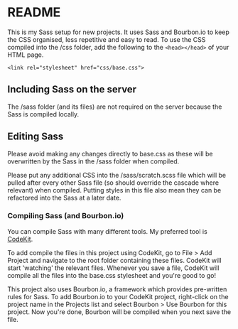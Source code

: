 # README

This is my Sass setup for new projects. It uses Sass and Bourbon.io to keep the CSS organised, less repetitive and easy to read. To use the CSS compiled into the /css folder, add the following to the `<head></head>` of your HTML page.

`<link rel="stylesheet" href="css/base.css">`

## Including Sass on the server

The /sass folder (and its files) are not required on the server because the Sass is compiled locally.

## Editing Sass

Please avoid making any changes directly to base.css as these will be overwritten by the Sass in the /sass folder when compiled.

Please put any additional CSS into the /sass/scratch.scss file which will be pulled after every other Sass file (so should override the cascade where relevant) when compiled. Putting styles in this file also mean they can be refactored into the Sass at a later date. 

### Compiling Sass (and Bourbon.io)

You can compile Sass with many different tools. My preferred tool is [CodeKit](http://incident57.com/codekit/).

To add compile the files in this project using CodeKit, go to File > Add Project and navigate to the root folder containing these files. CodeKit will start 'watching' the relevant files. Whenever you save a file, CodeKit will compile all the files into the base.css stylesheet and you're good to go!

This project also uses Bourbon.io, a framework which provides pre-written rules for Sass. To add Bourbon.io to your CodeKit project, right-click on the project name in the Projects list and select Bourbon > Use Bourbon for this project. Now you're done, Bourbon will be compiled when you next save the file.
